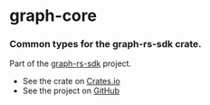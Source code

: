# graph-core

### Common types for the graph-rs-sdk crate.

Part of the [graph-rs-sdk](https://github.com/sreeise/graph-rs-sdk) project.

- See the crate on [Crates.io](https://crates.io/crates/graph-rs-sdk)
- See the project on [GitHub](https://github.com/sreeise/graph-rs-sdk)

